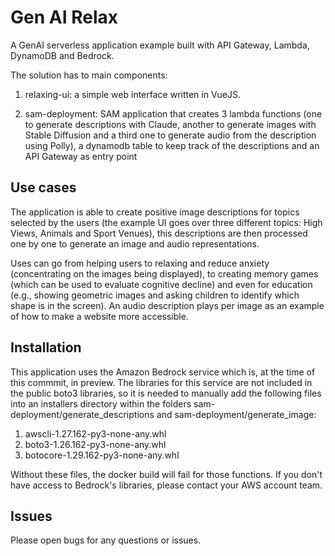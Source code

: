 # Gen AI Relax 

A GenAI serverless application example built with API Gateway, Lambda, DynamoDB and Bedrock.

The solution has to main components:

1. relaxing-ui: a simple web interface written in VueJS.

2. sam-deployment: SAM application that creates 3 lambda functions (one to generate descriptions with Claude, another to generate images with Stable Diffusion and a third one to generate audio from the description using Polly), a dynamodb table to keep track of the descriptions and an API Gateway as entry point

## Use cases

The application is able to create positive image descriptions for topics selected by the users (the example UI goes over three different topics: High Views, Animals and Sport Venues), this descriptions are then processed one by one to generate an image and audio representations. 

Uses can go from helping users to relaxing and reduce anxiety (concentrating on the images being displayed), to creating memory games (which can be used to evaluate cognitive decline) and even for education (e.g., showing geometric images and asking children to identify which shape is in the screen). An audio description plays per image as an example of how to make a website more accessible.

## Installation

This application uses the Amazon Bedrock service which is, at the time of this commmit, in preview. The libraries for this service are not included in the public boto3 libraries, so it is needed to manually add the following files into an installers directory within the folders sam-deployment/generate_descriptions and sam-deployment/generate_image:

1. awscli-1.27.162-py3-none-any.whl
2. boto3-1.26.162-py3-none-any.whl
3. botocore-1.29.162-py3-none-any.whl

Without these files, the docker build will fail for those functions. If you don't have access to Bedrock's libraries, please contact your AWS account team. 

## Issues

Please open bugs for any questions or issues.